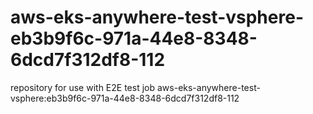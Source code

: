# aws-eks-anywhere-test-vsphere-eb3b9f6c-971a-44e8-8348-6dcd7f312df8-112
repository for use with E2E test job aws-eks-anywhere-test-vsphere:eb3b9f6c-971a-44e8-8348-6dcd7f312df8-112
